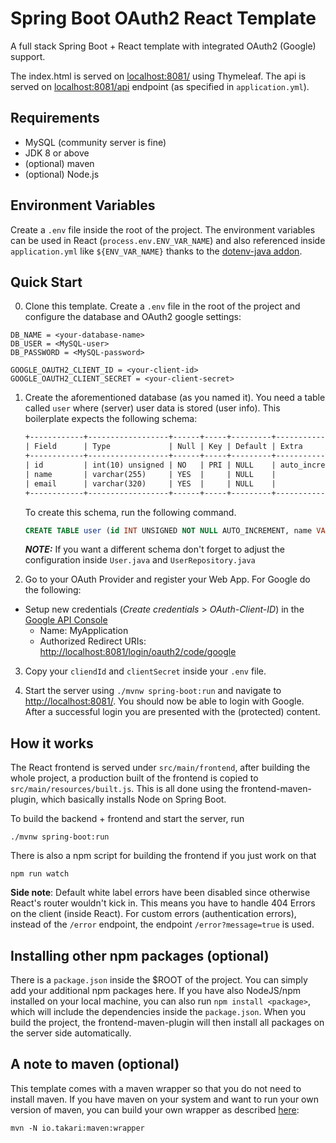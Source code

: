 # Spring Boot OAuth2 React Template

A full stack Spring Boot + React template with integrated OAuth2 (Google) support.

The index.html is served on [localhost:8081/](localhost:8081/) using Thymeleaf. The api is served on [localhost:8081/api](localhost:8081/api) endpoint (as specified in `application.yml`).
## Requirements

* MySQL (community server is fine)
* JDK 8 or above
* (optional) maven
* (optional) Node.js

## Environment Variables

Create a `.env` file inside the root of the project. The environment variables can be used in React (`process.env.ENV_VAR_NAME`) and 
also referenced inside `application.yml` like `${ENV_VAR_NAME}` thanks to the [dotenv-java addon](https://github.com/cdimascio/dotenv-java).

## Quick Start
0. Clone this template. Create a `.env` file in the root of the project and configure the database and OAuth2 google settings: 

```dotenv
DB_NAME = <your-database-name>
DB_USER = <MySQL-user>
DB_PASSWORD = <MySQL-password>

GOOGLE_OAUTH2_CLIENT_ID = <your-client-id>
GOOGLE_OAUTH2_CLIENT_SECRET = <your-client-secret>
```

1. Create the aforementioned database (as you named it). You need a table called `user` where (server) user data is stored (user info).
   This boilerplate expects the following schema:

    ```txt
    +------------+------------------+------+-----+---------+----------------+
    | Field      | Type             | Null | Key | Default | Extra          |
    +------------+------------------+------+-----+---------+----------------+
    | id         | int(10) unsigned | NO   | PRI | NULL    | auto_increment |
    | name       | varchar(255)     | YES  |     | NULL    |                |
    | email      | varchar(320)     | YES  |     | NULL    |                |
    +------------+------------------+------+-----+---------+----------------+
    ```

   To create this schema, run the following command.

    ```sql
    CREATE TABLE user (id INT UNSIGNED NOT NULL AUTO_INCREMENT, name VARCHAR(255), email VARCHAR(320), PRIMARY KEY (id));
    ```

   ***NOTE:*** If you want a different schema don't forget to adjust the configuration inside `User.java` and `UserRepository.java`


2. Go to your OAuth Provider and register your Web App. For Google do the following:

* Setup new credentials (_Create credentials_ > _OAuth-Client-ID_) in the [Google API Console](https://console.developers.google.com/)
    * Name: MyApplication
    * Authorized Redirect URIs: [http://localhost:8081/login/oauth2/code/google](http://localhost:8081/login/oauth2/code/google)

3. Copy your `cliendId` and `clientSecret` inside your `.env` file.


4. Start the server using `./mvnw spring-boot:run` and navigate to [http://localhost:8081/](http://localhost:8081/). 
You should now be able to login with Google. After a successful login you are presented with the (protected) content.

## How it works

The React frontend is served under `src/main/frontend`, after building the whole project, a production built
of the frontend is copied to `src/main/resources/built.js`. This is all done using the frontend-maven-plugin, which basically installs Node on Spring Boot.

To build the backend + frontend and start the server, run

    ./mvnw spring-boot:run   

There is also a npm script for building the frontend if you just work on that

    npm run watch

__Side note__: Default white label errors have been disabled since otherwise React's router wouldn't kick in. This means
you have to handle 404 Errors on the client (inside React). For custom errors (authentication errors), instead of the
`/error` endpoint, the endpoint `/error?message=true` is used.

## Installing other npm packages (optional)

There is a `package.json` inside the $ROOT of the project. You can simply add your additional npm packages here. If you
have also NodeJS/npm installed on your local machine, you can also run `npm install <package>`, which will include the dependencies
inside the `package.json`. When you build the project, the frontend-maven-plugin will then install all packages on the server side automatically.

## A note to maven (optional)

This template comes with a maven wrapper so that you do not need to install maven. If you have maven on your system and want to
run your own version of maven, you can build your own wrapper as described [here](https://www.baeldung.com/maven-wrapper):

    mvn -N io.takari:maven:wrapper
